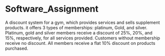 # Software_Assignment
A discount system for a gym, which provides services and sells supplement products. it offers 3 types of memberships: platinum, Gold, and silver.
Platinum, gold and silver members receive a discount of 25%, 20%, and 15%, respectively, for all services provided. Customers without membership receive no discount. All members receive a flat 10% discount on products purchased.
